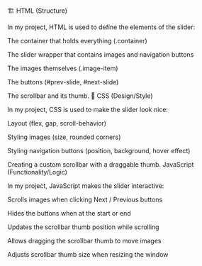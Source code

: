 🏗 HTML (Structure)

In my project, HTML is used to define the elements of the slider:

The container that holds everything (.container)

The slider wrapper that contains images and navigation buttons

The images themselves (.image-item)

The buttons (#prev-slide, #next-slide)

The scrollbar and its thumb.
🎨 CSS (Design/Style)

In my project, CSS is used to make the slider look nice:

Layout (flex, gap, scroll-behavior)

Styling images (size, rounded corners)

Styling navigation buttons (position, background, hover effect)

Creating a custom scrollbar with a draggable thumb.
JavaScript (Functionality/Logic)

In my project, JavaScript makes the slider interactive:

Scrolls images when clicking Next / Previous buttons

Hides the buttons when at the start or end

Updates the scrollbar thumb position while scrolling

Allows dragging the scrollbar thumb to move images

Adjusts scrollbar thumb size when resizing the window
